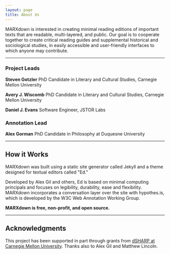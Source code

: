 ```yaml
---
layout: page
title: About Us
---
```


MARXdown is interested in creating minimal reading editions of important texts that are readable, multi-layered, and public. Our goal is to cooperate together to create critical reading guides and supplemental historical and sociological studies, in easily accessible and user-friendly interfaces to which anyone may contribute.

* * *

### Project Leads

**Steven Gotzler** PhD Candidate in Literary and Cultural Studies, Carnegie Mellon University

**Avery J. Wiscomb** PhD Candidate in Literary and Cultural Studies, Carnegie Mellon University

**Daniel J. Evans** Software Engineer, JSTOR Labs

### Annotation Lead

**Alex Gorman** PhD Candidate in Philosophy at Duquesne University

* * *

## How it Works

MARXdown was built using a static site generator called Jekyll and a theme designed for textual editors called "Ed."

Developed by Alex Gil and others, Ed is based on minimal computing principals and focuses on legibility, durability, ease and flexibility. MARXdown incorporates a conversation layer over the site with hypothes.is, which is developed by the W3C Web Annotation Working Group.

**MARXdown is free, non-profit, and open source.**

* * *


## Acknowledgments

This project has been supported in part through grants from [dSHARP at Carnegie Mellon University](http://dsharp.library.cmu.edu/). Thanks also to Alex Gil and Matthew Lincoln.
